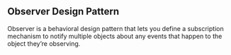 ## Observer Design Pattern

Observer is a behavioral design pattern that lets you define a subscription mechanism to notify multiple objects about any events that happen to the object they’re observing.
